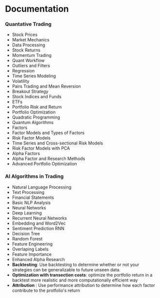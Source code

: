 # Documentation

### Quantative Trading

- Stock Prices
- Market Mechanics
- Data Processing
- Stock Returns
- Momentum Trading
- Quant Workflow
- Outliers and Filters
- Regression
- Time Series Modeling
- Volatility
- Pairs Trading and Mean Reversion
- Breakout Strategy
- Stock Indices and Funds
- ETFs
- Portfolio Risk and Return
- Portfolio Optimization
- Quadratic Programming 
- Quantum Algorithms
- Factors
- Factor Models and Types of Factors
- Risk Factor Models
- Time Series and Cross-sectional Risk Models
- Risk Factor Models with PCA
- Alpha Factors
- Alpha Factor and Research Methods
- Advanced Portfolio Optimization

### AI Algorithms in Trading

- Natural Language Processing
- Text Processing
- Financial Statements
- Basic NLP Analysis
- Neural Networks
- Deep Learning
- Recurrent Neural Networks
- Embedding and Word2Vec
- Sentiment Prediction RNN
- Decision Tree
- Random Forest
- Feature Engineering
- Overlaping Labels
- Feature Importance
- Enhanced Alpha Research
- **Backtesting**: Use backtesting to determine whether or not your strategies can be generalizable to future unseen data.
- **Optimization with transection costs**: optimize the portfolio return in a backtest more realistic and more computationally efficient way
- **Attribution** : Use performance attribution to determine how each factor contribute to the protfolio's return
